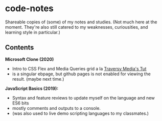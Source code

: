 # code-notes
Shareable copies of (some) of my notes and studies.
(Not much here at the moment. They're also still catered to my weaknesses, curiousities, and learning style in particular.)

## Contents
**Microsoft Clone (2020)**
- Intro to CSS Flex and Media Queries grid a la [Traversy Media's Tut](https://youtu.be/uKgn-To1C4Q)
- is a singular ebpage, but github pages is not enabled for viewing the result. (maybe next time.)

**JavaScript Basics (2019):**
- Syntax and feature reviews to update myself on the language and new ES6 bits
- mostly comments and outputs to a console.
- (was also used to live demo scripting languages to my classmates.)
